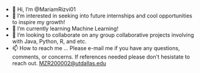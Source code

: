- 👋 Hi, I’m @MariamRizvi01
- 👀 I’m interested in seeking into future internships and cool opportunities to inspire my growth!
- 🌱 I’m currently learning Machine Learning!
- 💞️ I’m looking to collaborate on any group collaborative projects involving with Java, Python, R, and etc.
- 📫 How to reach me ... Please e-mail me if you have any questions, comments, or concerns. If references needed please don't hesistate to reach out. MZR200002@utdallas.edu


<!---
MariamRizvi01/MariamRizvi01 is a ✨ special ✨ repository because its `README.md` (this file) appears on your GitHub profile.
You can click the Preview link to take a look at your changes.
--->
